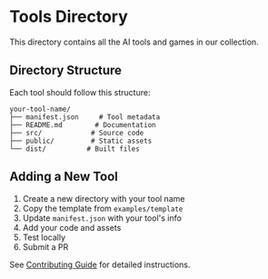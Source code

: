 # Tools Directory

This directory contains all the AI tools and games in our collection.

## Directory Structure

Each tool should follow this structure:

```
your-tool-name/
├── manifest.json     # Tool metadata
├── README.md        # Documentation
├── src/            # Source code
├── public/         # Static assets
└── dist/          # Built files
```

## Adding a New Tool

1. Create a new directory with your tool name
2. Copy the template from `examples/template`
3. Update `manifest.json` with your tool's info
4. Add your code and assets
5. Test locally
6. Submit a PR

See [Contributing Guide](../CONTRIBUTING.md) for detailed instructions.